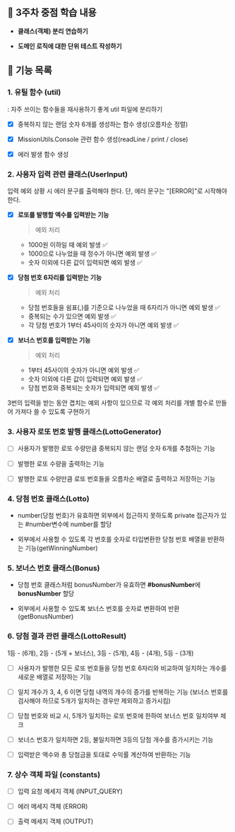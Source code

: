 ## 📌 3주차 중점 학습 내용

* **클래스(객체) 분리 연습하기**

* **도메인 로직에 대한 단위 테스트 작성하기**

## 🚀 기능 목록 

### 1. 유틸 함수 (util)

: 자주 쓰이는 함수들을 재사용하기 좋게 util 파일에 분리하기

- [x] 중복하지 않는 랜덤 숫자 6개를 생성하는 함수 생성(오름차순 정렬) 

- [x] MissionUtils.Console 관련 함수 생성(readLine / print / close)

- [x] 에러 발생 함수 생성

### 2. 사용자 입력 관련 클래스(UserInput)

입력 예외 상황 시 에러 문구를 출력해야 한다. 단, 에러 문구는 "[ERROR]"로 시작해야 한다.

- [x] **로또를 발행할 액수를 입력받는 기능**

  > 예외 처리

    * 1000원 이하일 때 예외 발생 ✅
    * 1000으로 나누었을 때 정수가 아니면 예외 발생 ✅
    * 숫자 이외에 다른 값이 입력되면 예외 발생 ✅

- [x] **당첨 번호 6자리를 입력받는 기능**

  > 예외 처리

    * 당첨 번호들을 쉼표(,)를 기준으로 나누었을 때 6자리가 아니면 예외 발생 ✅
    * 중복되는 수가 있으면 예외 발생 ✅
    * 각 당첨 번호가 1부터 45사이의 숫자가 아니면 예외 발생 ✅

- [x] **보너스 번호를 입력받는 기능**

  > 예외 처리

    * 1부터 45사이의 숫자가 아니면 예외 발생 ✅
    * 숫자 이외에 다른 값이 입력되면 예외 발생 ✅ 
    * 당첨 번호와 중복되는 숫자가 입력되면 예외 발생 ✅

3번의 입력을 받는 동안 겹치는 예외 사항이 있으므로 각 예외 처리를 개별 함수로 만들어 가져다 쓸 수 있도록 구현하기

### 3. 사용자 로또 번호 발행 클래스(LottoGenerator)

- [ ] 사용자가 발행한 로또 수량만큼 중복되지 않는 랜덤 숫자 6개를 추첨하는 기능

- [ ] 발행한 로또 수량을 출력하는 기능

- [ ] 발행한 로또 수량만큼 로또 번호들을 오름차순 배열로 출력하고 저장하는 기능


### 4. 당첨 번호 클래스(Lotto) 

* number(당첨 번호)가 유효하면 외부에서 접근하지 못하도록 private 접근자가 있는 #number변수에 number를 할당

* 외부에서 사용할 수 있도록 각 번호를 숫자로 타입변환한 당첨 번호 배열을 반환하는 기능(getWinningNumber)

### 5. 보너스 번호 클래스(Bonus)

* 당첨 번호 클래스처럼 bonusNumber가 유효하면 **#bonusNumber**에 **bonusNumber** 
할당

* 외부에서 사용할 수 있도록 보너스 번호를 숫자로 변환하여 반환(getBonusNumber)

### 6. 당첨 결과 관련 클래스(LottoResult)

1등 - (6개), 2등 - (5개 + 보너스), 3등 - (5개), 4등 - (4개), 5등 - (3개)

- [ ] 사용자가 발행한 모든 로또 번호들을 당첨 번호 6자리와 비교하여 일치하는 개수를 새로운 배열로 저장하는 기능 

- [ ] 일치 개수가 3, 4, 6 이면 당첨 내역의 개수의 증가를 반복하는 기능 (보너스 번호를 검사해야 하므로 5개가 일치하는 경우만 제외하고 증가시킴)
  
- [ ] 당첨 번호와 비교 시, 5개가 일치하는 로또 번호에 한하여 보너스 번호 일치여부 체크

- [ ] 보너스 번호가 일치하면 2등, 불일치하면 3등의 당첨 개수를 증가시키는 기능

- [ ] 입력받은 액수와 총 당첨금을 토대로 수익률 계산하여 반환하는 기능

### 7. 상수 객체 파일 (constants)

- [ ] 입력 요청 메세지 객체 (INPUT_QUERY)

- [ ] 에러 메세지 객체 (ERROR)

- [ ] 출력 메세지 객체 (OUTPUT)